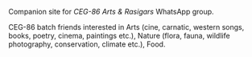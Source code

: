 Companion site for _CEG-86 Arts & Rasigars_ WhatsApp group.

CEG-86 batch friends interested in Arts (cine, carnatic, western songs, books, poetry, cinema, paintings etc.), Nature (flora, fauna, wildlife photography, conservation, climate etc.), Food.

